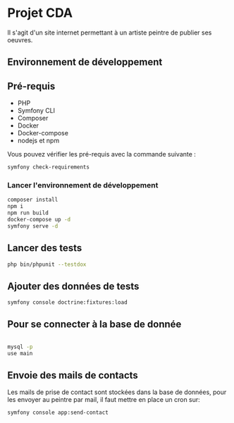 # Projet CDA

Il s'agit d'un site internet permettant à un artiste peintre de publier ses oeuvres.

## Environnement de développement

## Pré-requis

* PHP 
* Symfony CLI 
* Composer
* Docker
* Docker-compose
* nodejs et npm

Vous pouvez vérifier les pré-requis avec la commande suivante : 

```bash
symfony check-requirements
```

### Lancer l'environnement de développement

```bash
composer install
npm i
npm run build
docker-compose up -d
symfony serve -d
```

## Lancer des tests

``` bash
php bin/phpunit --testdox
```


## Ajouter des données de tests

``` bash
symfony console doctrine:fixtures:load
```

## Pour se connecter à la base de donnée

```bash

mysql -p
use main
```

## Envoie des mails de contacts

Les mails de prise de contact sont stockées dans la base de données, pour les envoyer au peintre par mail, il faut mettre en place un cron sur:

``` bash
symfony console app:send-contact
```
